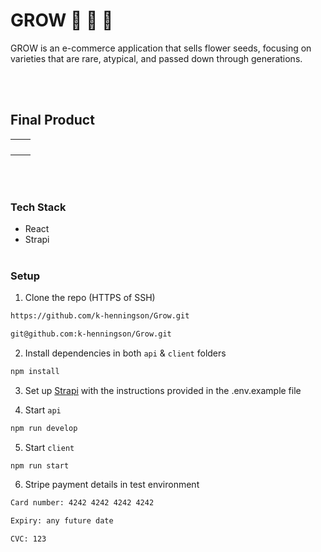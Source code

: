 # GROW 🌱 🌸 🌻

GROW is an e-commerce application that sells flower seeds, focusing on varieties that are rare, atypical, and passed down through generations.

<br></br>

## Final Product

<table>
  <tr>
    <td><img src=""></td>
    <td><img src=""></td>
  </tr>
    <tr>
    <td><img src=""></td>
    <td><img src=""></td>
  </tr>
    <tr>
    <td><img src=""></td>
    <td><img src=""></td>
  </tr>
    <tr>
    <td><img src=""></td>
    <td><img src=""></td>
  </tr>
</table>
<br></br>

### Tech Stack

- React
- Strapi
<br></br>

### Setup

1. Clone the repo (HTTPS of SSH)

```sh
https://github.com/k-henningson/Grow.git
```

```sh
git@github.com:k-henningson/Grow.git
```

2. Install dependencies in both `api` & `client` folders

```sh
npm install
```

3. Set up [Strapi](https://strapi.io/) with the instructions provided in the .env.example file

4. Start `api`

```sh
npm run develop
```

5. Start `client`

```
npm run start
```

6. Stripe payment details in test environment
```sh
Card number: 4242 4242 4242 4242
```
```sh
Expiry: any future date
```
```sh
CVC: 123
```
